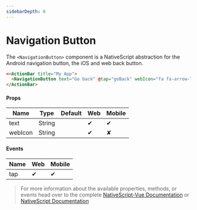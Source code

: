 ```yaml
---
sidebarDepth: 0
---
```

# Navigation Button

The `<NavigationButton>` component is a NativeScript abstraction for the Android navigation button, the iOS and web back button.

<DocExampleBox codeBox="https://codesandbox.io/s/9y51w9oj54">

```html
<<ActionBar title="My App">
  <NavigationButton text="Go back" @tap="goBack" webIcon="fa fa-arrow-left" />
</ActionBar>
```

<NavigationButtonDoc />
</DocExampleBox>

#### Props

| Name    | Type   | Default | Web | Mobile |
| ------- | ------ | ------- | --- | ------ |
| text    | String |         | ✔   | ✔      |
| webIcon | String |         | ✔   | ✘      |

#### Events

| Name | Web | Mobile |
| ---- | --- | ------ |
| tap  | ✔   | ✔      |

> For more information about the available properties, methods, or events head over to the complete [NativeScript-Vue Documentation](https://nativescript-vue.org/en/docs/elements/action-bar/navigation-button/)
> or [NativeScript Documentation](https://docs.nativescript.org/api-reference/classes/_ui_action_bar_.navigationbutton)
